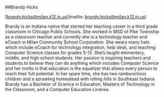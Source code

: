 ##Brandy Hicks

[brandy.hicks@milan.k12.in.us](mailto: brandy.hicks@milan.k12.in.us)

Brandy is an Indiana native that started her teaching career in a third grade classroom in Chicago Public Schools.  She worked in MSD of Pike Township as a classroom teacher and currently she is a technology teacher and eCoach in Milan Community School Corporation.  She wears many hats which include eCoach for technology integration, help desk, and teaching Computer Science classes for grades 5-12. She’s taught elementary, middle, and high school students.  Her passion is inspiring teachers and students to believe they can do anything which includes Computer Science and her motto is that education is the equalizer that allows every person to reach their full potential. In her spare time, she has two rambunctious children and a sprawling homestead with rolling hills in Southeast Indiana.   Brandy has a Bachelor of Science in Education, Masters of Technology in the Classroom, and a Computer Education License.
